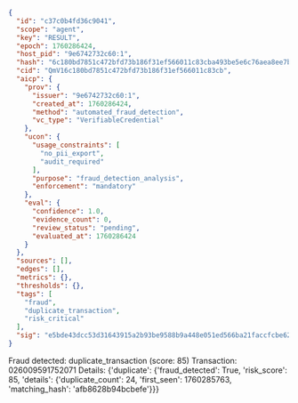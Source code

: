 ```json
{
  "id": "c37c0b4fd36c9041",
  "scope": "agent",
  "key": "RESULT",
  "epoch": 1760286424,
  "host_pid": "9e6742732c60:1",
  "hash": "6c180bd7851c472bfd73b186f31ef566011c83cba493be5e6c76aea8ee7b4687",
  "cid": "QmV16c180bd7851c472bfd73b186f31ef566011c83cb",
  "aicp": {
    "prov": {
      "issuer": "9e6742732c60:1",
      "created_at": 1760286424,
      "method": "automated_fraud_detection",
      "vc_type": "VerifiableCredential"
    },
    "ucon": {
      "usage_constraints": [
        "no_pii_export",
        "audit_required"
      ],
      "purpose": "fraud_detection_analysis",
      "enforcement": "mandatory"
    },
    "eval": {
      "confidence": 1.0,
      "evidence_count": 0,
      "review_status": "pending",
      "evaluated_at": 1760286424
    }
  },
  "sources": [],
  "edges": [],
  "metrics": {},
  "thresholds": {},
  "tags": [
    "fraud",
    "duplicate_transaction",
    "risk_critical"
  ],
  "sig": "e5bde43dcc53d31643915a2b93be9588b9a448e051ed566ba21faccfcbe62084"
}
```

Fraud detected: duplicate_transaction (score: 85)
Transaction: 026009591752071
Details: {'duplicate': {'fraud_detected': True, 'risk_score': 85, 'details': {'duplicate_count': 24, 'first_seen': 1760285763, 'matching_hash': 'afb8628b94bcbefe'}}}